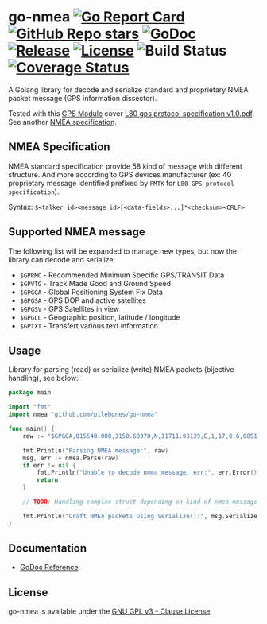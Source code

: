 # go-nmea [![Go Report Card](https://goreportcard.com/badge/github.com/pilebones/go-nmea)](https://goreportcard.com/report/github.com/pilebones/go-nmea) [![GitHub Repo stars](https://img.shields.io/github/stars/pilebones/go-nmea)](https://somsubhra.github.io/github-release-stats/?username=pilebones&repository=go-nmea) [![GoDoc](https://godoc.org/github.com/pilebones/go-nmea?status.svg)](https://godoc.org/github.com/pilebones/go-nmea) [![Release](https://img.shields.io/github/release/pilebones/go-nmea.svg)](https://github.com/pilebones/go-nmea/releases/latest) [![License](https://img.shields.io/github/license/pilebones/go-nmea)](/LICENSE) ![Build Status](https://github.com/pilebones/go-nmea/workflows/CI/badge.svg) [![Coverage Status](https://coveralls.io/repos/github/pilebones/go-nmea/badge.svg?branch=master)](https://coveralls.io/github/pilebones/go-nmea?branch=master)

A Golang library for decode and serialize standard and proprietary NMEA packet message (GPS information dissector).

Tested with this [GPS Module](http://wiki.52pi.com/index.php/USB-Port-GPS_Module_SKU:EZ-0048) cover [L80 gps protocol specification v1.0.pdf](http://wiki.52pi.com/index.php/File:L80_gps_protocol_specification_v1.0.pdf).
See another [NMEA specification](http://aprs.gids.nl/nmea/).

## NMEA Specification

NMEA standard specification provide 58 kind of message with different structure.
And more according to GPS devices manufacturer (ex: 40 proprietary message identified prefixed by `PMTK` for `L80 GPS protocol specification`).

Syntax: `$<talker_id><message_id>[<data-fields>...]*<checksum><CRLF>`

## Supported NMEA message

The following list will be expanded to manage new types, but now the library can decode and serialize:

* `$GPRMC` - Recommended Minimum Specific GPS/TRANSIT Data
* `$GPVTG` - Track Made Good and Ground Speed
* `$GPGGA` - Global Positioning System Fix Data
* `$GPGSA` - GPS DOP and active satellites
* `$GPGSV` - GPS Satellites in view
* `$GPGLL` - Geographic position, latitude / longitude
* `$GPTXT` - Transfert various text information

## Usage

Library for parsing (read) or serialize (write) NMEA packets (bijective handling), see below:

```go
package main

import "fmt"
import nmea "github.com/pilebones/go-nmea"

func main() {
	raw := "$GPGGA,015540.000,3150.68378,N,11711.93139,E,1,17,0.6,0051.6,M,0.0,M,,*58"

	fmt.Println("Parsing NMEA message:", raw)
	msg, err := nmea.Parse(raw)
	if err != nil {
		fmt.Println("Unable to decode nmea message, err:", err.Error())
		return
	}

	// TODO: Handling complex struct depending on kind of nmea message

	fmt.Println("Craft NMEA packets using Serialize():", msg.Serialize())
}
```

## Documentation
- [GoDoc Reference](http://godoc.org/github.com/pilebones/go-nmea).

## License

go-nmea is available under the [GNU GPL v3 - Clause License](https://opensource.org/licenses/GPL-3.0).
